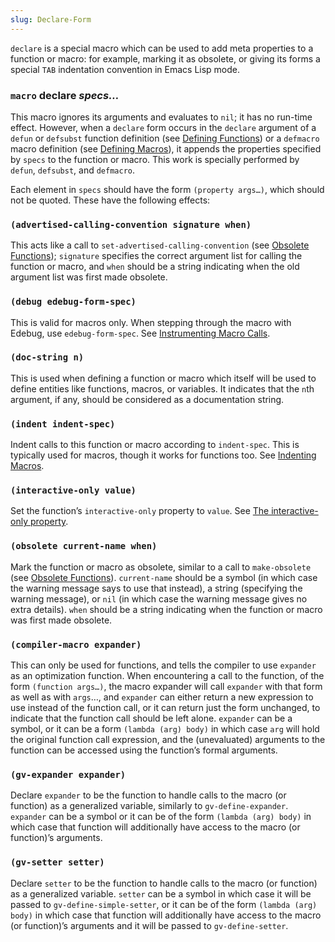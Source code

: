 ```yaml
---
slug: Declare-Form
---
```


`declare` is a special macro which can be used to add meta properties to a function or macro: for example, marking it as obsolete, or giving its forms a special `TAB` indentation convention in Emacs Lisp mode.

### <span className="tag macro">`macro`</span> **declare** *specs…*

This macro ignores its arguments and evaluates to `nil`; it has no run-time effect. However, when a `declare` form occurs in the `declare` argument of a `defun` or `defsubst` function definition (see [Defining Functions](/docs/elisp/Defining-Functions)) or a `defmacro` macro definition (see [Defining Macros](/docs/elisp/Defining-Macros)), it appends the properties specified by `specs` to the function or macro. This work is specially performed by `defun`, `defsubst`, and `defmacro`.

Each element in `specs` should have the form `(property args…)`, which should not be quoted. These have the following effects:

### `(advertised-calling-convention signature when)`

This acts like a call to `set-advertised-calling-convention` (see [Obsolete Functions](/docs/elisp/Obsolete-Functions)); `signature` specifies the correct argument list for calling the function or macro, and `when` should be a string indicating when the old argument list was first made obsolete.

### `(debug edebug-form-spec)`

This is valid for macros only. When stepping through the macro with Edebug, use `edebug-form-spec`. See [Instrumenting Macro Calls](/docs/elisp/Instrumenting-Macro-Calls).

### `(doc-string n)`

This is used when defining a function or macro which itself will be used to define entities like functions, macros, or variables. It indicates that the `n`th argument, if any, should be considered as a documentation string.

### `(indent indent-spec)`

Indent calls to this function or macro according to `indent-spec`. This is typically used for macros, though it works for functions too. See [Indenting Macros](/docs/elisp/Indenting-Macros).

### `(interactive-only value)`

Set the function’s `interactive-only` property to `value`. See [The interactive-only property](/docs/elisp/The-interactive_002donly-property).

### `(obsolete current-name when)`

Mark the function or macro as obsolete, similar to a call to `make-obsolete` (see [Obsolete Functions](/docs/elisp/Obsolete-Functions)). `current-name` should be a symbol (in which case the warning message says to use that instead), a string (specifying the warning message), or `nil` (in which case the warning message gives no extra details). `when` should be a string indicating when the function or macro was first made obsolete.

### `(compiler-macro expander)`

This can only be used for functions, and tells the compiler to use `expander` as an optimization function. When encountering a call to the function, of the form `(function args…)`, the macro expander will call `expander` with that form as well as with `args`…, and `expander` can either return a new expression to use instead of the function call, or it can return just the form unchanged, to indicate that the function call should be left alone. `expander` can be a symbol, or it can be a form `(lambda (arg) body)` in which case `arg` will hold the original function call expression, and the (unevaluated) arguments to the function can be accessed using the function’s formal arguments.

### `(gv-expander expander)`

Declare `expander` to be the function to handle calls to the macro (or function) as a generalized variable, similarly to `gv-define-expander`. `expander` can be a symbol or it can be of the form `(lambda (arg) body)` in which case that function will additionally have access to the macro (or function)’s arguments.

### `(gv-setter setter)`

Declare `setter` to be the function to handle calls to the macro (or function) as a generalized variable. `setter` can be a symbol in which case it will be passed to `gv-define-simple-setter`, or it can be of the form `(lambda (arg) body)` in which case that function will additionally have access to the macro (or function)’s arguments and it will be passed to `gv-define-setter`.
